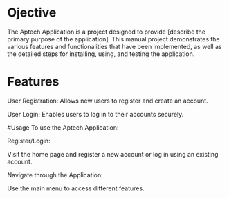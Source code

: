 

# Ojective
The Aptech Application is a project designed to provide [describe the primary purpose of the application]. 
This manual project demonstrates the various features and functionalities that have been implemented,
as well as the detailed steps for installing, using, and testing the application.
# Features
User Registration: Allows new users to register and create an account.


User Login: Enables users to log in to their accounts securely.

#Usage
To use the Aptech Application:

Register/Login:

Visit the home page and register a new account or log in using an existing account.

Navigate through the Application:

Use the main menu to access different features.
